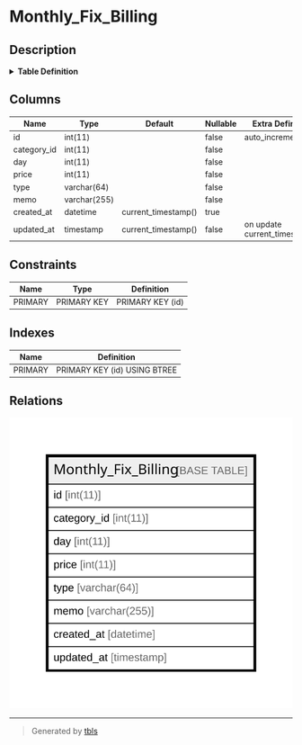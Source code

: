 # Monthly_Fix_Billing

## Description

<details>
<summary><strong>Table Definition</strong></summary>

```sql
CREATE TABLE `Monthly_Fix_Billing` (
  `id` int(11) NOT NULL AUTO_INCREMENT,
  `category_id` int(11) NOT NULL,
  `day` int(11) NOT NULL,
  `price` int(11) NOT NULL,
  `type` varchar(64) NOT NULL,
  `memo` varchar(255) NOT NULL,
  `created_at` datetime DEFAULT current_timestamp(),
  `updated_at` timestamp NOT NULL DEFAULT current_timestamp() ON UPDATE current_timestamp(),
  PRIMARY KEY (`id`)
) ENGINE=InnoDB DEFAULT CHARSET=utf8mb4
```

</details>

## Columns

| Name | Type | Default | Nullable | Extra Definition | Children | Parents | Comment |
| ---- | ---- | ------- | -------- | ---------------- | -------- | ------- | ------- |
| id | int(11) |  | false | auto_increment |  |  |  |
| category_id | int(11) |  | false |  |  |  |  |
| day | int(11) |  | false |  |  |  |  |
| price | int(11) |  | false |  |  |  |  |
| type | varchar(64) |  | false |  |  |  |  |
| memo | varchar(255) |  | false |  |  |  |  |
| created_at | datetime | current_timestamp() | true |  |  |  |  |
| updated_at | timestamp | current_timestamp() | false | on update current_timestamp() |  |  |  |

## Constraints

| Name | Type | Definition |
| ---- | ---- | ---------- |
| PRIMARY | PRIMARY KEY | PRIMARY KEY (id) |

## Indexes

| Name | Definition |
| ---- | ---------- |
| PRIMARY | PRIMARY KEY (id) USING BTREE |

## Relations

![er](Monthly_Fix_Billing.svg)

---

> Generated by [tbls](https://github.com/k1LoW/tbls)
